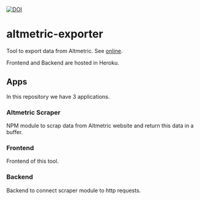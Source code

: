 [![DOI](https://zenodo.org/badge/211117759.svg)](https://zenodo.org/badge/latestdoi/211117759)

# altmetric-exporter

Tool to export data from Altmetric. See [online](https://altmetric-exporter-frontend.herokuapp.com/).

Frontend and Backend are hosted in Heroku.

## Apps

In this repository we have 3 applications.

### Altmetric Scraper

NPM module to scrap data from Altmetric website and return this data in a buffer.

### Frontend

Frontend of this tool.

### Backend

Backend to connect scraper module to http requests.
